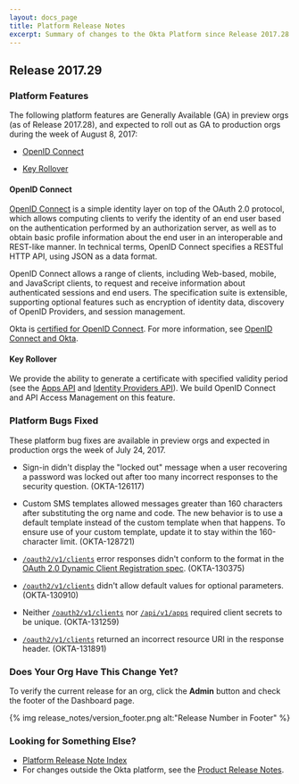 ```yaml
---
layout: docs_page
title: Platform Release Notes
excerpt: Summary of changes to the Okta Platform since Release 2017.28
---
```


## Release 2017.29

### Platform Features

The following platform features are Generally Available (GA) in preview orgs (as of Release 2017.28), and expected to roll out as GA to production orgs during the week of August 8, 2017:

* [OpenID Connect](#openid-connect)

* [Key Rollover](#key-rollover)

#### OpenID Connect

[OpenID Connect](/docs/api/resources/oidc.html) is a simple identity layer on top of the OAuth 2.0 protocol, which allows computing clients to verify the identity of an end user based on the authentication performed by an authorization server, as well as to obtain basic profile information about the end user in an interoperable and REST-like manner. In technical terms, OpenID Connect specifies a RESTful HTTP API, using JSON as a data format.

 OpenID Connect allows a range of clients, including Web-based, mobile, and JavaScript clients, to request and receive information about authenticated sessions and end users. The specification suite is extensible, supporting optional features such as encryption of identity data, discovery of OpenID Providers, and session management.

 Okta is [certified for OpenID Connect](http://openid.net/certification/). For more information, see [OpenID Connect and Okta](/standards/OIDC/).

  <!-- OKTA-132049  -->


#### Key Rollover

We provide the ability to generate a certificate with specified validity period (see the [Apps API](/docs/api/resources/apps.html) and [Identity Providers API](/docs/api/resources/idps.html)). We build OpenID Connect and API Access Management on this feature.
 
   <!-- OKTA-132045  -->



### Platform Bugs Fixed

These platform bug fixes are available in preview orgs and expected in production orgs the week of July 24, 2017.

* Sign-in didn't display the "locked out" message when a user recovering a password was locked out after too many incorrect responses to the security question. (OKTA-126117)

* Custom SMS templates allowed messages greater than 160 characters after substituting the org name and code. The new behavior is to use a default template instead of the custom template when that happens. To ensure use of your custom template, update it to stay within the 160-character limit. (OKTA-128721)

* [`/oauth2/v1/clients`](/docs/api/resources/oauth-clients.html#register-new-client) error responses didn't conform to the format in the [OAuth 2.0 Dynamic Client Registration spec](https://tools.ietf.org/html/rfc7591#section-3.2.2). (OKTA-130375)

* [`/oauth2/v1/clients`](/docs/api/resources/oauth-clients.html#register-new-client) didn't allow default values for optional parameters. (OKTA-130910)

* Neither [`/oauth2/v1/clients`](/docs/api/resources/oauth-clients.html#register-new-client) nor [`/api/v1/apps`](/docs/api/resources/apps.html#add-application) required client secrets to be unique. (OKTA-131259)

* [`/oauth2/v1/clients`](/docs/api/resources/oauth-clients.html#register-new-client) returned an incorrect resource URI in the response header.  (OKTA-131891)



### Does Your Org Have This Change Yet?

To verify the current release for an org, click the **Admin** button and check the footer of the Dashboard page.

{% img release_notes/version_footer.png alt:"Release Number in Footer" %}


### Looking for Something Else?

* [Platform Release Note Index](platform-release-notes2016-index.html)
* For changes outside the Okta platform, see the [Product Release Notes](https://help.okta.com/en/prev/Content/Topics/ReleaseNotes/preview.htm).

